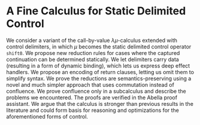 # A Fine Calculus for Static Delimited Control

We consider a variant of the call-by-value $λμ$-calculus extended with control delimiters, in which $μ$ becomes the static delimited control operator `shift0`. We propose new reduction rules for cases where the captured continuation can be determined statically. We let delimiters carry data (resulting in a form of dynamic binding), which lets us express deep effect handlers. We propose an encoding of return clauses, letting us omit them to simplify syntax. We prove the reductions are semantics-preserving using a novel and much simpler approach that uses commutation instead of confluence. We prove confluence only in a subcalculus and describe the problems we encountered. The proofs are verified in the Abella proof assistant. We argue that the calculus is stronger than previous results in the literature and could form basis for reasoning and optimizations for the aforementioned forms of control.
